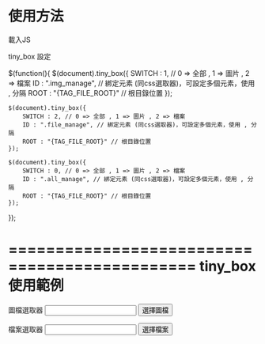 使用方法
==============================================

載入JS

<script src="{TAG_FILE_ROOT}tinymce/tinymce.min.js" type="text/javascript"></script>
<script src="{TAG_FILE_ROOT}tinymce/config.js" type="text/javascript"></script>
<script>
	tiny_load({TAG_FILE_ROOT});
</script>


tiny_box 設定

$(function(){
	$(document).tiny_box({
		SWITCH : 1, // 0 => 全部 , 1 => 圖片 , 2 => 檔案
		ID : ".img_manage", // 綁定元素 (同css選取器)，可設定多個元素，使用 , 分隔
		ROOT : "{TAG_FILE_ROOT}" // 根目錄位置
	});
	
	$(document).tiny_box({
		SWITCH : 2, // 0 => 全部 , 1 => 圖片 , 2 => 檔案
		ID : ".file_manage", // 綁定元素 (同css選取器)，可設定多個元素，使用 , 分隔
		ROOT : "{TAG_FILE_ROOT}" // 根目錄位置
	});
	
	$(document).tiny_box({
		SWITCH : 0, // 0 => 全部 , 1 => 圖片 , 2 => 檔案
		ID : ".all_manage", // 綁定元素 (同css選取器)，可設定多個元素，使用 , 分隔
		ROOT : "{TAG_FILE_ROOT}" // 根目錄位置
	});
});


==============================================
tiny_box 使用範例
==============================================

圖檔選取器
<input type="text" id="p_img" name="p_s_pic" value="">
<input type="button" class="img_manage" name="btn" value="選擇圖檔" rel="p_img">

檔案選取器
<input type="text" id="fileid" name="file" value="">
<input type="button" class="file_manage" name="btn" value="選擇檔案" rel="fileid">
